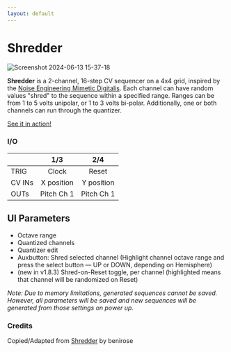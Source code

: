 ```yaml
---
layout: default
---
```

# Shredder

![Screenshot 2024-06-13 15-37-18](https://github.com/djphazer/O_C-Phazerville/assets/109086194/bcd0d7da-9294-4984-9ebc-f082096495c1)

**Shredder** is a 2-channel, 16-step CV sequencer on a 4x4 grid, inspired by the [Noise Engineering Mimetic Digitalis](https://noiseengineering.us/products/mimetic-digitalis). Each channel can have random values "shred" to the sequence within a specified range. Ranges can be from 1 to 5 volts unipolar, or 1 to 3 volts bi-polar. Additionally, one or both channels can run through the quantizer.

[See it in action!](https://youtu.be/yLr3vQJm3wM)

### I/O

|        | 1/3 | 2/4 |
| ------ | :-: | :-: |
| TRIG   |  Clock   |  Reset   |
| CV INs | X position    |  Y position   |
| OUTs   |  Pitch Ch 1   | Pitch Ch 1    |

## UI Parameters
 * Octave range
 * Quantized channels
 * Quantizer edit
 * Auxbutton: Shred selected channel (Highlight channel octave range and press the select button — UP or DOWN, depending on Hemisphere)
 * (new in v1.8.3) Shred-on-Reset toggle, per channel (highlighted means that channel will be randomized on Reset)

_Note: Due to memory limitations, generated sequences cannot be saved. However, all parameters will be saved and new sequences will be generated from those settings on power up._

### Credits
Copied/Adapted from [Shredder](https://github.com/benirose/O_C-BenisphereSuite/wiki/Shredder) by benirose

